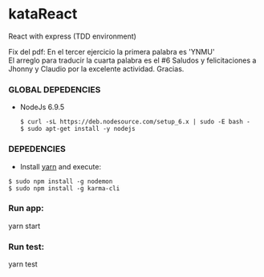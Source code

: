 # kataReact
React with express (TDD environment)

Fix del pdf: 
En el tercer ejercicio la primera palabra es 'YNMU' <br>
El arreglo para traducir la cuarta palabra es el #6
Saludos y felicitaciones a Jhonny y Claudio por la excelente actividad. Gracias.

### GLOBAL DEPEDENCIES
 - NodeJs 6.9.5
   
   ``` 
   $ curl -sL https://deb.nodesource.com/setup_6.x | sudo -E bash -
   $ sudo apt-get install -y nodejs
   ```
 
### DEPEDENCIES
 - Install [yarn](https://yarnpkg.com/en/) and execute:
  
  ```
  $ sudo npm install -g nodemon
  $ sudo npm install -g karma-cli
  ```

### Run app:
yarn start

### Run test:
yarn test
